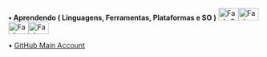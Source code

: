 
**• Aprendendo ( Linguagens, Ferramentas, Plataformas e SO )** <img alt="FaeL-C" height="25" width="40" src="https://cdn.jsdelivr.net/gh/devicons/devicon/icons/c/c-original.svg"><img  alt="FaeL-VSCODE" height="25" width="40" src="https://cdn.jsdelivr.net/gh/devicons/devicon/icons/vscode/vscode-original.svg" /><img  alt="FaeL-Linux" height="25" width="40" src="https://cdn.jsdelivr.net/gh/devicons/devicon/icons/linux/linux-original.svg"><img  alt="FaeL-Windows" height="25" width="40" src="https://cdn.jsdelivr.net/gh/devicons/devicon/icons/windows8/windows8-original.svg">

•  <a href="https://github.com/faelfinger">GitHub Main Account</a>  
  


